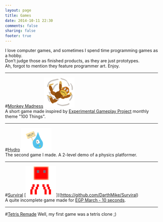 ```yaml
---
layout: page
title: Games
date: 2014-10-11 22:30
comments: false
sharing: false
footer: true
---
```


I love computer games, and sometimes I spend time programming games as a hobby. 
<br/>
Don’t judge those as finished products, as they are just prototypes.
<br/>
Ah, forgot to mention they feature programmer art. Enjoy.

* * *
#[Monkey Madness](https://github.com/DarthMike/Monkey-Madness)
[![MM](/images/games/mm.png)](https://github.com/DarthMike/Monkey-Madness)
<br/>
A short game made inspired by [Experimental Gameplay Project](http://experimentalgameplay.com/blog/2010/01/best-of-the-net-100-things/) monthly theme "100 Things". 
* * *
#[Hydro](https://github.com/DarthMike/Hydro)
[![Hydro](/images/games/drop.png)](https://github.com/DarthMike/Hydro)
<br/>
The second game I made. A 2-level demo of a physics platformer.
* * *
#[Surviral](https://github.com/DarthMike/Surviral)
[![Surviral](/images/games/sv.png)]((https://github.com/DarthMike/Surviral)
<br/>
A quite incomplete game made for [EGP March - 10 seconds](http://experimentalgameplay.com/blog/2010/03/best-of-the-net-10-seconds/).
* * *
#[Tetris Remade](https://github.com/DarthMike/MyTetris)
Well, my first game was a tetris clone ;)

